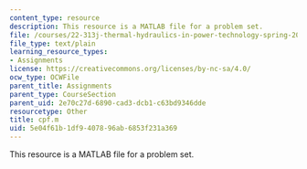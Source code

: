 ```yaml
---
content_type: resource
description: This resource is a MATLAB file for a problem set.
file: /courses/22-313j-thermal-hydraulics-in-power-technology-spring-2007/5e04f61b1df9407896ab6853f231a369_cpf.m
file_type: text/plain
learning_resource_types:
- Assignments
license: https://creativecommons.org/licenses/by-nc-sa/4.0/
ocw_type: OCWFile
parent_title: Assignments
parent_type: CourseSection
parent_uid: 2e70c27d-6890-cad3-dcb1-c63bd9346dde
resourcetype: Other
title: cpf.m
uid: 5e04f61b-1df9-4078-96ab-6853f231a369
---
```

This resource is a MATLAB file for a problem set.